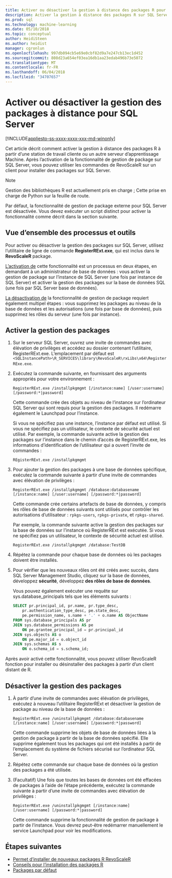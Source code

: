 ```yaml
---
title: Activer ou désactiver la gestion à distance des packages R pour l’apprentissage de SQL Server | Documents Microsoft
description: Activer la gestion à distance des packages R sur SQL Server 2016 R Services ou SQL Server 2017 Machine Learning Services (de-de base de données)
ms.prod: sql
ms.technology: machine-learning
ms.date: 05/10/2018
ms.topic: conceptual
author: HeidiSteen
ms.author: heidist
manager: cgronlun
ms.openlocfilehash: 997db094cb5e69e0cbf82d9a7e247cb13ec1d452
ms.sourcegitcommit: 808d23a654ef03ea16db1aa23edab496b73e5072
ms.translationtype: MT
ms.contentlocale: fr-FR
ms.lasthandoff: 06/04/2018
ms.locfileid: "34707657"
---
```

# <a name="enable-or-disable-remote-package-management-for-sql-server"></a>Activer ou désactiver la gestion des packages à distance pour SQL Server
[!INCLUDE[appliesto-ss-xxxx-xxxx-xxx-md-winonly](../../includes/appliesto-ss-xxxx-xxxx-xxx-md-winonly.md)]

Cet article décrit comment activer la gestion à distance des packages R à partir d’une station de travail cliente ou un autre serveur d’apprentissage Machine. Après l’activation de la fonctionnalité de gestion de package sur SQL Server, vous pouvez utiliser les commandes de RevoScaleR sur un client pour installer des packages sur SQL Server.

> [!NOTE]
> Gestion des bibliothèques R est actuellement pris en charge ; Cette prise en charge de Python sur la feuille de route.

Par défaut, la fonctionnalité de gestion de package externe pour SQL Server est désactivée. Vous devez exécuter un script distinct pour activer la fonctionnalité comme décrit dans la section suivante.

## <a name="overview-of-process-and-tools"></a>Vue d’ensemble des processus et outils

Pour activer ou désactiver la gestion des packages sur SQL Server, utilisez l’utilitaire de ligne de commande **RegisterRExt.exe**, qui est inclus dans le **RevoScaleR** package.

[L’activation de](#bkmk_enable) cette fonctionnalité est un processus en deux étapes, en demandant à un administrateur de base de données : vous activer la gestion de package sur l’instance de SQL Server (une fois par instance de SQL Server) et activer la gestion des packages sur la base de données SQL (une fois par SQL Server base de données).

[La désactivation de](#bkmk_disable) la fonctionnalité de gestion de package requiert également multipel étapes : vous supprimez les packages au niveau de la base de données et les autorisations (une fois par base de données), puis supprimez les rôles du serveur (une fois par instance).

## <a name="bkmk_enable"></a> Activer la gestion des packages

1. Sur le serveur SQL Server, ouvrez une invite de commandes avec élévation de privilèges et accédez au dossier contenant l’utilitaire, RegisterRExt.exe. L’emplacement par défaut est `<SQLInstancePath>\R_SERVICES\library\RevoScaleR\rxLibs\x64\RegisterRExe.exe`.

2. Exécutez la commande suivante, en fournissant des arguments appropriés pour votre environnement :

    `RegisterRExt.exe /installpkgmgmt [/instance:name] [/user:username] [/password:*|password]`

    Cette commande crée des objets au niveau de l’instance sur l’ordinateur SQL Server qui sont requis pour la gestion des packages. Il redémarre également le Launchpad pour l’instance.

    Si vous ne spécifiez pas une instance, l’instance par défaut est utilisé. Si vous ne spécifiez pas un utilisateur, le contexte de sécurité actuel est utilisé. Par exemple, la commande suivante active la gestion des packages sur l’instance dans le chemin d’accès de RegisterRExt.exe, les informations d’identification de l’utilisateur qui a ouvert l’invite de commandes :

    `REgisterRExt.exe /installpkgmgmt`

3. Pour ajouter la gestion des packages à une base de données spécifique, exécutez la commande suivante à partir d’une invite de commandes avec élévation de privilèges :

    `RegisterRExt.exe /installpkgmgmt /database:databasename [/instance:name] [/user:username] [/password:*|password]`
   
    Cette commande crée certains artefacts de base de données, y compris les rôles de base de données suivants sont utilisés pour contrôler les autorisations d’utilisateur : `rpkgs-users`, `rpkgs-private`, et `rpkgs-shared`.

    Par exemple, la commande suivante active la gestion des packages sur la base de données sur l’instance où RegisterRExt est exécutée. Si vous ne spécifiez pas un utilisateur, le contexte de sécurité actuel est utilisé.

    `RegisterRExt.exe /installpkgmgmt /database:TestDB`

4. Répétez la commande pour chaque base de données où les packages doivent être installés.

5. Pour vérifier que les nouveaux rôles ont été créés avec succès, dans SQL Server Management Studio, cliquez sur la base de données, développez **sécurité**, développez **des rôles de base de données**.

    Vous pouvez également exécuter une requête sur sys.database_principals tels que les éléments suivants :

    ```SQL
    SELECT pr.principal_id, pr.name, pr.type_desc,   
        pr.authentication_type_desc, pe.state_desc,   
        pe.permission_name, s.name + '.' + o.name AS ObjectName  
    FROM sys.database_principals AS pr  
    JOIN sys.database_permissions AS pe  
        ON pe.grantee_principal_id = pr.principal_id  
    JOIN sys.objects AS o  
        ON pe.major_id = o.object_id  
    JOIN sys.schemas AS s  
        ON o.schema_id = s.schema_id;
    ```

Après avoir activé cette fonctionnalité, vous pouvez utiliser RevoScaleR fonction pour installer ou désinstaller des packages à partir d’un client distant de R.

## <a name="bkmk_disable"></a> Désactiver la gestion des packages

1. À partir d’une invite de commandes avec élévation de privilèges, exécutez à nouveau l’utilitaire RegisterRExt et désactiver la gestion de package au niveau de la base de données :

    `RegisterRExt.exe /uninstallpkgmgmt /database:databasename [/instance:name] [/user:username] [/password:*|password]`

    Cette commande supprime les objets de base de données liées à la gestion de package à partir de la base de données spécifié. Elle supprime également tous les packages qui ont été installés à partir de l’emplacement du système de fichiers sécurisé sur l’ordinateur SQL Server.

2. Répétez cette commande sur chaque base de données où la gestion des packages a été utilisée.

3.  (Facultatif) Une fois que toutes les bases de données ont été effacées de packages à l’aide de l’étape précédente, exécutez la commande suivante à partir d’une invite de commandes avec élévation de privilèges :

    `RegisterRExt.exe /uninstallpkgmgmt [/instance:name] [/user:username] [/password:*|password]`

    Cette commande supprime la fonctionnalité de gestion de package à partir de l’instance. Vous devrez peut-être redémarrer manuellement le service Launchpad pour voir les modifications.

## <a name="next-steps"></a>Étapes suivantes

+ [Permet d’installer de nouveaux packages R RevoScaleR](use-revoscaler-to-manage-r-packages.md)
+ [Conseils pour l’installation des packages R](packages-installed-in-user-libraries.md)
+ [Packages par défaut](installing-and-managing-r-packages.md)